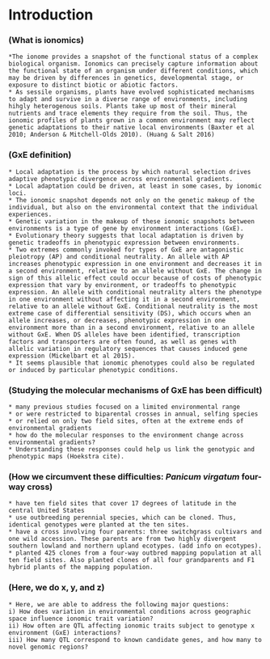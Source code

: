 # Introduction

### (What is ionomics)

	*The ionome provides a snapshot of the functional status of a complex biological organism. Ionomics can precisely capture information about the functional state of an organism under different conditions, which may be driven by differences in genetics, developmental stage, or exposure to distinct biotic or abiotic factors.
	* As sessile organisms, plants have evolved sophisticated mechanisms to adapt and survive in a diverse range of environments, including hihgly heterogenous soils. Plants take up most of their mineral nutrients and trace elements they require from the soil. Thus, the ionomic profiles of plants grown in a common environment may reflect genetic adaptations to their native local environments (Baxter et al 2010; Anderson & Mitchell-Olds 2010). (Huang & Salt 2016) 

### (GxE definition)

	* Local adaptation is the process by which natural selection drives adaptive phenotypic divergence across environmental gradients.
	* Local adaptation could be driven, at least in some cases, by ionomic loci.
	* The ionomic snapshot depends not only on the genetic makeup of the individual, but also on the environmental context that the individual experiences.
	* Genetic variation in the makeup of these ionomic snapshots between environments is a type of gene by environment interactions (GxE).
	* Evolutionary theory suggests that local adaptation is driven by genetic tradeoffs in phenotypic expression between environments.
	* Two extremes commonly invoked for types of GxE are antagonistic pleiotropy (AP) and conditional neutrality. An allele with AP increases phenotypic expression in one environment and decreases it in a second environment, relative to an allele without GxE. The change in sign of this allelic effect could occur because of costs of phenotypic expression that vary by environment, or tradeoffs to phenotypic expression. An allele with conditional neutrality alters the phenotype in one environment without affecting it in a second environment, relative to an allele without GxE. Conditional neutrality is the most extreme case of differential sensitivity (DS), which occurs when an allele increases, or decreases, phenotypic expression in one environment more than in a second environment, relative to an allele without GxE. When DS alleles have been identified, transcription factors and transporters are often found, as well as genes with allelic variation in regulatory sequences that causes induced gene expression (Mickelbart et al 2015).
	* It seems plausible that ionomic phenotypes could also be regulated or induced by particular phenotypic conditions.

### (Studying the molecular mechanisms of GxE has been difficult)

	* many previous studies focused on a limited environmental range
	* or were restricted to biparental crosses in annual, selfing species
	* or relied on only two field sites, often at the extreme ends of environmental gradients
	* how do the molecular responses to the environment change across environmental gradients?
	* Understanding these responses could help us link the genotypic and phenotypic maps (Hoekstra cite).

### (How we circumvent these difficulties: *Panicum virgatum* four-way cross)

	* have ten field sites that cover 17 degrees of latitude in the central United States
	* use outbreeding perennial species, which can be cloned. Thus, identical genotypes were planted at the ten sites.
	* have a cross involving four parents: three switchgrass cultivars and one wild accession. These parents are from two highly divergent southern lowland and northern upland ecotypes. (add info on ecotypes).
	* planted 425 clones from a four-way outbred mapping population at all ten field sites. Also planted clones of all four grandparents and F1 hybrid plants of the mapping population.

### (Here, we do x, y, and z)

	* Here, we are able to address the following major questions:
	i) How does variation in environmental conditions across geographic space influence ionomic trait variation?
	ii) How often are QTL affecting ionomic traits subject to genotype x environment (GxE) interactions?
	iii) How many QTL correspond to known candidate genes, and how many to novel genomic regions?
